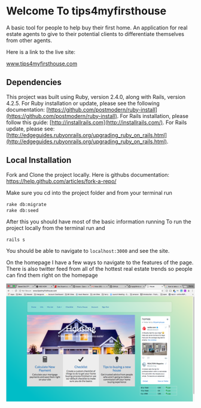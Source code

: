 # Welcome To tips4myfirsthouse

 A basic tool for people to help buy their first home. An application for
 real estate agents to give to their potential clients to differentiate
 themselves from other agents.

 Here is a link to the live site:

 www.tips4myfirsthouse.com

## Dependencies


This project was built using Ruby, version 2.4.0, along with Rails, version 4.2.5. For Ruby installation or update, please see the following documentation: [https://github.com/postmodern/ruby-install](https://github.com/postmodern/ruby-install). For Rails installation, please follow this guide: [http://installrails.com](http://installrails.com/). For Rails update, please see: [http://edgeguides.rubyonrails.org/upgrading_ruby_on_rails.html](http://edgeguides.rubyonrails.org/upgrading_ruby_on_rails.html).

## Local Installation

Fork and Clone the project locally.  Here is githubs documentation:
https://help.github.com/articles/fork-a-repo/

Make sure you cd into the project folder and from your terminal run
```
rake db:migrate
rake db:seed
```
After this you should have most of the basic information running
To run the project locally from the terminal run and
```
rails s
```
You should be able to navigate to `localhost:3000` and see the site.

On the homepage I have a few ways to navigate to the features of the page. There is also twitter feed from
all of the hottest real estate trends so people can find them right on the homepage

![alt text](https://raw.githubusercontent.com/nagano564/house/master/app/assets/images/homepage.png)

